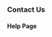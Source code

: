 ### Contact Us
<!-- The 'toc' comment is required by the marked-toc plugin and for roboserver.ts to insert a table of contents. -->
<!-- toc -->

#### Help Page

